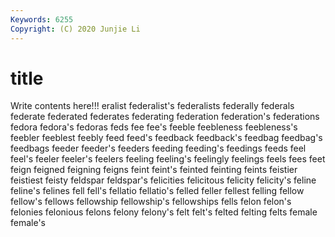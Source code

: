 ```yaml
---
Keywords: 6255
Copyright: (C) 2020 Junjie Li
---
```


# title

Write contents here!!!
eralist 
federalist's 
federalists
federally 
federals 
federate 
federated 
federates 
federating 
federation 
federation's 
federations 
fedora
fedora's 
fedoras 
feds 
fee 
fee's 
feeble 
feebleness 
feebleness's 
feebler 
feeblest
feebly 
feed 
feed's 
feedback 
feedback's 
feedbag 
feedbag's 
feedbags 
feeder 
feeder's
feeders 
feeding 
feeding's 
feedings 
feeds 
feel 
feel's 
feeler 
feeler's 
feelers
feeling 
feeling's 
feelingly 
feelings 
feels 
fees 
feet 
feign 
feigned 
feigning
feigns 
feint 
feint's 
feinted 
feinting 
feints 
feistier 
feistiest 
feisty 
feldspar
feldspar's 
felicities 
felicitous 
felicity 
felicity's 
feline 
feline's 
felines 
fell 
fell's
fellatio 
fellatio's 
felled 
feller 
fellest 
felling 
fellow 
fellow's 
fellows 
fellowship
fellowship's 
fellowships 
fells 
felon 
felon's 
felonies 
felonious 
felons 
felony 
felony's
felt 
felt's 
felted 
felting 
felts 
female 
female's 
